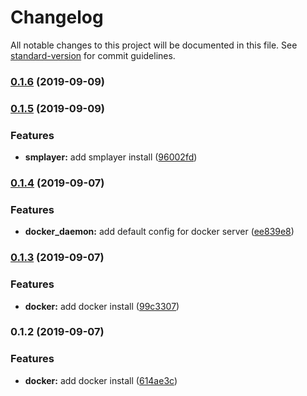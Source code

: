# Changelog

All notable changes to this project will be documented in this file. See [standard-version](https://github.com/conventional-changelog/standard-version) for commit guidelines.

### [0.1.6](https://github.com/darylwalsh/ansible-daryl-arch/compare/v0.1.5...v0.1.6) (2019-09-09)

### [0.1.5](https://github.com/darylwalsh/ansible-daryl-arch/compare/v0.1.4...v0.1.5) (2019-09-09)


### Features

* **smplayer:** add smplayer install ([96002fd](https://github.com/darylwalsh/ansible-daryl-arch/commit/96002fd))

### [0.1.4](https://github.com/darylwalsh/ansible-daryl-arch/compare/v0.1.3...v0.1.4) (2019-09-07)


### Features

* **docker_daemon:** add default config for docker server ([ee839e8](https://github.com/darylwalsh/ansible-daryl-arch/commit/ee839e8))

### [0.1.3](https://github.com/darylwalsh/ansible-daryl-arch/compare/v0.1.2...v0.1.3) (2019-09-07)


### Features

* **docker:** add docker install ([99c3307](https://github.com/darylwalsh/ansible-daryl-arch/commit/99c3307))

### 0.1.2 (2019-09-07)


### Features

* **docker:** add docker install ([614ae3c](https://github.com/darylwalsh/ansible-daryl-arch/commit/614ae3c))
